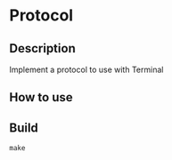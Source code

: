# Protocol

## Description 
Implement a protocol to use with Terminal

## How to use

## Build
``` make ```
